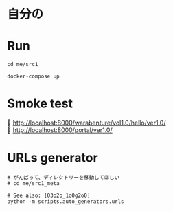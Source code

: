 # 自分の

# Run

```shell
cd me/src1

docker-compose up
```

# Smoke test

📖 [http://localhost:8000/warabenture/vol1.0/hello/ver1.0/](http://localhost:8000/warabenture/vol1.0/hello/ver1.0/)  
📖 [http://localhost:8000/portal/ver1.0/](http://localhost:8000/portal/ver1.0/)  

# URLs generator

```shell
# がんばって、ディレクトリーを移動してほしい
# cd me/src1_meta

# See also: [O3o2o_1o0g2o0]
python -m scripts.auto_generators.urls
```
